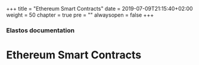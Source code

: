 +++
title = "Ethereum Smart Contracts"
date = 2019-07-09T21:15:40+02:00
weight = 50
chapter = true
pre = ""
alwaysopen = false
+++

### Elastos documentation

# Ethereum Smart Contracts
